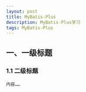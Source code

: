 ```yaml
---
layout: post
title: MyBatis-Plus
description: MyBatis-Plus学习
tags: MyBatis-Plus
---
```



## 一、一级标题

### 1.1	二级标题

```
内容……
```

